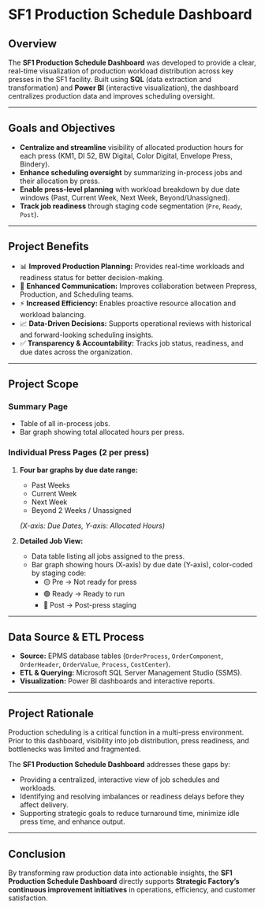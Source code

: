 # SF1 Production Schedule Dashboard

## Overview
The **SF1 Production Schedule Dashboard** was developed to provide a clear, real-time visualization of production workload distribution across key presses in the SF1 facility. Built using **SQL** (data extraction and transformation) and **Power BI** (interactive visualization), the dashboard centralizes production data and improves scheduling oversight.

---

## Goals and Objectives
- **Centralize and streamline** visibility of allocated production hours for each press (KM1, DI 52, BW Digital, Color Digital, Envelope Press, Bindery).  
- **Enhance scheduling oversight** by summarizing in-process jobs and their allocation by press.  
- **Enable press-level planning** with workload breakdown by due date windows (Past, Current Week, Next Week, Beyond/Unassigned).  
- **Track job readiness** through staging code segmentation (`Pre`, `Ready`, `Post`).  

---

## Project Benefits
- 📊 **Improved Production Planning:** Provides real-time workloads and readiness status for better decision-making.  
- 💬 **Enhanced Communication:** Improves collaboration between Prepress, Production, and Scheduling teams.  
- ⚡ **Increased Efficiency:** Enables proactive resource allocation and workload balancing.  
- 📈 **Data-Driven Decisions:** Supports operational reviews with historical and forward-looking scheduling insights.  
- ✅ **Transparency & Accountability:** Tracks job status, readiness, and due dates across the organization.  

---

## Project Scope
### **Summary Page**
- Table of all in-process jobs.  
- Bar graph showing total allocated hours per press.  

### **Individual Press Pages (2 per press)**
1. **Four bar graphs by due date range:**  
   - Past Weeks  
   - Current Week  
   - Next Week  
   - Beyond 2 Weeks / Unassigned  

   *(X-axis: Due Dates, Y-axis: Allocated Hours)*  

2. **Detailed Job View:**  
   - Data table listing all jobs assigned to the press.  
   - Bar graph showing hours (X-axis) by due date (Y-axis), color-coded by staging code:  
     - 🟡 Pre → Not ready for press  
     - 🟢 Ready → Ready to run  
     - 🔵 Post → Post-press staging  

---

## Data Source & ETL Process
- **Source:** EPMS database tables (`OrderProcess`, `OrderComponent`, `OrderHeader`, `OrderValue`, `Process`, `CostCenter`).  
- **ETL & Querying:** Microsoft SQL Server Management Studio (SSMS).  
- **Visualization:** Power BI dashboards and interactive reports.  

---

## Project Rationale
Production scheduling is a critical function in a multi-press environment. Prior to this dashboard, visibility into job distribution, press readiness, and bottlenecks was limited and fragmented.  

The **SF1 Production Schedule Dashboard** addresses these gaps by:  
- Providing a centralized, interactive view of job schedules and workloads.  
- Identifying and resolving imbalances or readiness delays before they affect delivery.  
- Supporting strategic goals to reduce turnaround time, minimize idle press time, and enhance output.  

---

## Conclusion
By transforming raw production data into actionable insights, the **SF1 Production Schedule Dashboard** directly supports **Strategic Factory’s continuous improvement initiatives** in operations, efficiency, and customer satisfaction.  

